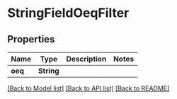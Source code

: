 # StringFieldOeqFilter

## Properties

Name | Type | Description | Notes
------------ | ------------- | ------------- | -------------
**oeq** | **String** |  | 

[[Back to Model list]](../README.md#documentation-for-models) [[Back to API list]](../README.md#documentation-for-api-endpoints) [[Back to README]](../README.md)



